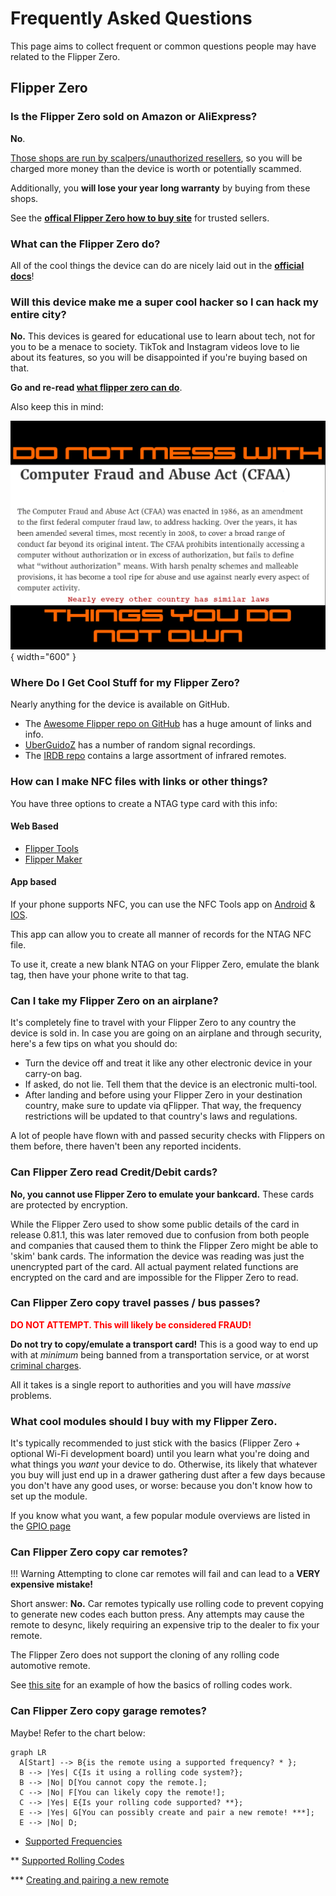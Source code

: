 # Frequently Asked Questions
This page aims to collect frequent or common questions people may have related to the Flipper Zero.


## Flipper Zero

### Is the Flipper Zero sold on Amazon or AliExpress?

**No**. 

<u>Those shops are run by scalpers/unauthorized resellers</u>, so you will be charged more money than the device is worth or potentially scammed. 

Additionally, you **will lose your year long warranty** by buying from these shops. 

See the **[offical Flipper Zero how to buy site](https://flipperzero.one/how-to-buy)** for trusted sellers. 

### What can the Flipper Zero do?
All of the cool things the device can do are nicely laid out in the [**official docs**](https://docs.flipper.net)!

### Will this device make me a super cool hacker so I can hack my entire city?
**No.** This devices is geared for educational use to learn about tech, not for you to be a menace to society. TikTok and Instagram videos love to lie about its features, so you will be disappointed if you're buying based on that. 

**Go and re-read [what flipper zero can do](https://docs.flipper.net)**.

Also keep this in mind:

![CFAA Law Image](assets/images/CFAA.jpg){ width="600" }

### Where Do I Get Cool Stuff for my Flipper Zero?
Nearly anything for the device is available on GitHub. 

* The [Awesome Flipper repo on GitHub](https://github.com/djsime1/awesome-flipperzero/tree/main) has a huge amount of links and info.
* [UberGuidoZ](https://github.com/UberGuidoZ/Flipper) has a number of random signal recordings.
* The [IRDB repo](https://github.com/Lucaslhm/Flipper-IRDB) contains a large assortment of infrared remotes.

### How can I make NFC files with links or other things?
You have three options to create a NTAG type card with this info:

#### Web Based

- [Flipper Tools](https://nfc.flippertools.net/)
- [Flipper Maker](https://flippermaker.github.io)

#### App based
If your phone supports NFC, you can use the NFC Tools app on [Android](https://play.google.com/store/apps/details?id=com.wakdev.wdnfc&hl=en_US) & [IOS](https://apps.apple.com/us/app/nfc-tools/id1252962749).

This app can allow you to create all manner of records for the NTAG NFC file. 

To use it, create a new blank NTAG on your Flipper Zero, emulate the blank tag, then have your phone write to that tag. 


### Can I take my Flipper Zero on an airplane?
It's completely fine to travel with your Flipper Zero to any country the device is sold in. In case you are going on an airplane and through security, here's a few tips on what you should do:

* Turn the device off and treat it like any other electronic device in your carry-on bag.
* If asked, do not lie. Tell them that the device is an electronic multi-tool.
* After landing and before using your Flipper Zero in your destination country, make sure to update via qFlipper. That way, the frequency restrictions will be updated to that country's laws and regulations.

A lot of people have flown with and passed security checks with Flippers on them before, there haven't been any reported incidents. 

### Can Flipper Zero read Credit/Debit cards?
**No, you cannot use Flipper Zero to emulate your bankcard.**  These cards are protected by encryption.

While the Flipper Zero used to show some public details of the card in release 0.81.1, this was later removed due to confusion from both people and companies that caused them to think the Flipper Zero might be able to 'skim' bank cards. The information the device was reading was just the unencrypted part of the card. All actual payment related functions are encrypted on the card and are impossible for the Flipper Zero to read. 

### Can Flipper Zero copy travel passes / bus passes?
**<p style="color:red">DO NOT ATTEMPT. This will likely be considered FRAUD!</p>** 

**Do not try to copy/emulate a transport card!** This is a good way to end up with at *minimum* being banned from a transportation service, or at worst <u>criminal charges</u>. 

All it takes is a single report to authorities and you will have *massive* problems. 

### What cool modules should I buy with my Flipper Zero. 

It's typically recommended to just stick with the basics (Flipper Zero + optional Wi-Fi development board) until you learn what you're doing and what things you *want* your device to do. 
Otherwise, its likely that whatever you buy will just end up in a drawer gathering dust after a few days because you don't have any good uses, or worse: because you don't know how to set up the module. 

If you know what you want, a few popular module overviews are listed in the [GPIO page](gpio-overview.md#popular-modules)

### Can Flipper Zero copy car remotes?

!!! Warning
    Attempting to clone car remotes will fail and can lead to a **VERY expensive mistake!**

Short answer: **No.** Car remotes typically use rolling code to prevent copying to generate new codes each button press. Any attempts may cause the remote to desync, likely requiring an expensive trip to the dealer to fix your remote.

The Flipper Zero does not support the cloning of any rolling code automotive remote. 

See [this site](https://harryli0088.github.io/rolling-code/) for an example of how the basics of rolling codes work.

### Can Flipper Zero copy garage remotes?
Maybe! Refer to the chart below:

``` mermaid
graph LR
  A[Start] --> B{is the remote using a supported frequency? * };
  B --> |Yes| C{Is it using a rolling code system?};
  B --> |No| D[You cannot copy the remote.];
  C --> |No| F[You can likely copy the remote!];
  C --> |Yes| E{Is your rolling code supported? **};
  E --> |Yes| G[You can possibly create and pair a new remote! ***];
  E --> |No| D;
```
* [Supported Frequencies](https://docs.flipper.net/sub-ghz/frequencies)

** [Supported Rolling Codes](https://docs.flipper.net/sub-ghz/add-new-remote#3iGlU)

*** [Creating and pairing a new remote](https://docs.flipper.net/sub-ghz/add-new-remote)